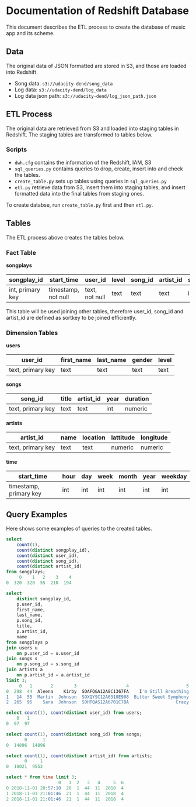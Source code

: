 # Documentation of Redshift Database

This document describes the ETL process to create the database of music app and its scheme.

## Data

The original data of JSON formatted are stored in S3, and those are loaded into Redshift

- Song data: `s3://udacity-dend/song_data`
- Log data: `s3://udacity-dend/log_data`
- Log data json path: `s3://udacity-dend/log_json_path.json`

## ETL Process

The original data are retrieved from S3 and loaded into staging tables in Redshift. The staging tables are transformed to tables below.

### Scripts
- `dwh.cfg` contains the information of the Redshift, IAM, S3
- `sql_queries.py` contains queries to drop, create, insert into and check the tables.
- `create_table.py` sets up tables using queries in `sql_queries.py`
- `etl.py` retrieve data from S3, insert them into staging tables, and insert formatted data into the final tables from staging ones.

To create databse, run `create_table.py` first and then `etl.py`.

## Tables

The ETL process above creates the tables below.

### Fact Table

**songplays**

|songplay_id|start_time|user_id|level|song_id|artist_id|session_id|location|user_agent|
|-|-|-|-|-|-|-|-|-|
|int, primary key|timestamp, not null|text, not null|text|text|text|int|text|text|

This table will be used joining other tables, therefore user_id, song_id and artist_id are defined as sortkey to be joined efficiently.

### Dimension Tables

**users**

|user_id|first_name|last_name|gender|level|
|-|-|-|-|-|
|text, primary key|text|text|text|text|

**songs**

|song_id|title|artist_id|year|duration|
|-|-|-|-|-|
|text, primary key|text|text|int|numeric|

**artists**

|artist_id|name|location|lattitude|longitude|
|-|-|-|-|-|
|text, primary key|text|text|numeric|numeric|

**time**

|start_time|hour|day|week|month|year|weekday|
|-|-|-|-|-|-|-|
|timestamp, primary key|int|int|int|int|int|int|

## Query Examples

Here shows some examples of queries to the created tables.

```sql
select
    count(1),
    count(distinct songplay_id),
    count(distinct user_id),
    count(distinct song_id),
    count(distinct artist_id)
from songplays;
     0    1   2    3    4
0  320  320  55  210  194
```

```sql
select
    distinct songplay_id,
    p.user_id,
    first_name,
    last_name,
    p.song_id,
    title,
    p.artist_id,
    name
from songplays p
join users u
    on p.user_id = u.user_id
join songs s
    on p.song_id = s.song_id
join artists a
    on p.artist_id = a.artist_id
limit 3;
     0   1       2        3                   4                      5                   6           7
0  298  44  Aleena    Kirby  SOAFQGA12A8C1367FA    I'm Still Breathing  AR0IVTL1187B9AD520  Katy Perry
1   14  55  Martin  Johnson  SOXQYSC12A6310E908  Bitter Sweet Symphony  AR0L04E1187B9AE90C   The Verve
2  265  95    Sara  Johnson  SOHTQAS12A6701C7BA                  Crazy  AR12F2S1187FB56EEF   Aerosmith
```

```sql
select count(1), count(distinct user_id) from users;
    0   1
0  97  97
```

```sql
select count(1), count(distinct song_id) from songs;
       0      1
0  14896  14896
```

```sql
select count(1), count(distinct artist_id) from artists;
       0     1
0  10021  9553
```

```sql
select * from time limit 3;
                    0   1  2   3   4     5  6
0 2018-11-01 20:57:10  20  1  44  11  2018  4
1 2018-11-01 21:01:46  21  1  44  11  2018  4
2 2018-11-01 21:01:46  21  1  44  11  2018  4
```

